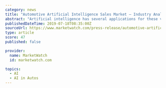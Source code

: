 ```yaml
---
category: news
title: "Automotive Artificial Intelligence Sales Market – Industry Analysis, Size, Share, Growth, Trends and Forecast 2018 - 2025"
abstract: "Artificial intelligence has several applications for these vehicles ... A comprehensive competitive analysis and profiles of the major market players such as NVIDIA Corporation, Waymo, Intel Corporation, IBM Corporation, Microsoft Corporation, Micron ..."
publishedDateTime: 2019-07-18T08:35:00Z
sourceUrl: https://www.marketwatch.com/press-release/automotive-artificial-intelligence-sales-market-industry-analysis-size-share-growth-trends-and-forecast-2018---2025-2019-07-18
type: article
score: 47
published: false

provider:
  name: MarketWatch
  id: marketwatch.com

topics:
  - AI
  - AI in Autos
---
```

